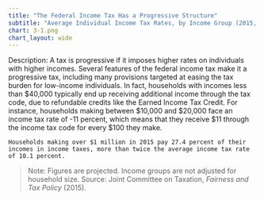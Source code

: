```yaml
---
title: "The Federal Income Tax Has a Progressive Structure"
subtitle: "Average Individual Income Tax Rates, by Income Group (2015, Projected)"
chart: 3-1.png
chart_layout: wide
---
```

Description: A tax is progressive if it imposes higher rates on individuals with higher incomes. Several features of the federal income tax make it a progressive tax, including many provisions targeted at easing the tax burden for low-income individuals. In fact, households with incomes less than $40,000 typically end up receiving additional income through the tax code, due to refundable credits like the Earned Income Tax Credit. For instance, households making between $10,000 and $20,000 face an income tax rate of -11 percent, which means that they receive $11 through the income tax code for every $100 they make.						

```
Households making over $1 million in 2015 pay 27.4 percent of their incomes in income taxes, more than twice the average income tax rate of 10.1 percent.
```

> Note: Figures are projected. Income groups are not adjusted for household size.
> Source: Joint Committee on Taxation, *Fairness and Tax Policy* (2015).
